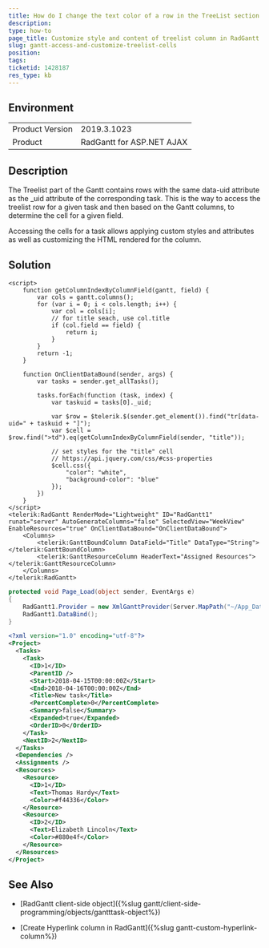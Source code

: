 ```yaml
---
title: How do I change the text color of a row in the TreeList section of a Gantt chart
description: 
type: how-to
page_title: Customize style and content of treelist column in RadGantt | Telerik UI for ASP.NET AJAX
slug: gantt-access-and-customize-treelist-cells
position: 
tags: 
ticketid: 1428187
res_type: kb
---
```


## Environment
<table>
	<tbody>
		<tr>
			<td>Product Version</td>
			<td>2019.3.1023</td>
		</tr>
		<tr>
			<td>Product</td>
			<td>RadGantt for ASP.NET AJAX</td>
		</tr>
	</tbody>
</table>


## Description

The Treelist part of the Gantt contains rows with the same data-uid attribute as the _uid attribute of the corresponding task. This is the way to access the treelist row for a given task and then based on the Gantt columns, to determine the cell for a given field. 

Accessing the cells for a task allows applying custom styles and attributes as well as customizing the HTML rendered for the column.

## Solution

````ASPNET
<script>
    function getColumnIndexByColumnField(gantt, field) {
        var cols = gantt.columns();
        for (var i = 0; i < cols.length; i++) {
            var col = cols[i];
            // for title seach, use col.title
            if (col.field == field) {
                return i;
            }
        }
        return -1;
    }

    function OnClientDataBound(sender, args) {
        var tasks = sender.get_allTasks();

        tasks.forEach(function (task, index) {
            var taskuid = tasks[0]._uid;

            var $row = $telerik.$(sender.get_element()).find("tr[data-uid=" + taskuid + "]");
            var $cell = $row.find(">td").eq(getColumnIndexByColumnField(sender, "title"));

            // set styles for the "title" cell
            // https://api.jquery.com/css/#css-properties
            $cell.css({
                "color": "white",
                "background-color": "blue"
            });
        })
    }
</script>
<telerik:RadGantt RenderMode="Lightweight" ID="RadGantt1" runat="server" AutoGenerateColumns="false" SelectedView="WeekView" EnableResources="true" OnClientDataBound="OnClientDataBound">
    <Columns>
        <telerik:GanttBoundColumn DataField="Title" DataType="String"></telerik:GanttBoundColumn>
        <telerik:GanttResourceColumn HeaderText="Assigned Resources"></telerik:GanttResourceColumn>
    </Columns>
</telerik:RadGantt>
````

````C#
protected void Page_Load(object sender, EventArgs e)
{
    RadGantt1.Provider = new XmlGanttProvider(Server.MapPath("~/App_Data/Gantt.xml"), true);
    RadGantt1.DataBind();
}  
````

````XML
<?xml version="1.0" encoding="utf-8"?>
<Project>
  <Tasks>
    <Task>
      <ID>1</ID>
      <ParentID />
      <Start>2018-04-15T00:00:00Z</Start>
      <End>2018-04-16T00:00:00Z</End>
      <Title>New task</Title>
      <PercentComplete>0</PercentComplete>
      <Summary>false</Summary>
      <Expanded>true</Expanded>
      <OrderID>0</OrderID>
    </Task>
    <NextID>2</NextID>
  </Tasks>
  <Dependencies />
  <Assignments />
  <Resources>
    <Resource>
      <ID>1</ID>
      <Text>Thomas Hardy</Text>
      <Color>#f44336</Color>
    </Resource>
    <Resource>
      <ID>2</ID>
      <Text>Elizabeth Lincoln</Text>
      <Color>#880e4f</Color>
    </Resource>
  </Resources>
</Project>
````

## See Also

* [RadGantt client-side object]({%slug gantt/client-side-programming/objects/gantttask-object%})

* [Create Hyperlink column in RadGantt]({%slug gantt-custom-hyperlink-column%})



